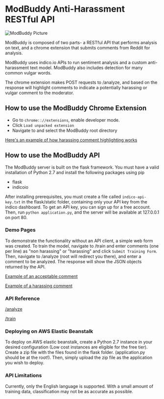 # ModBuddy Anti-Harassment RESTful API

![ModBuddy Picture](https://github.com/jeremyroy/ModBuddy/blob/python-flask-server/cube.png)

ModBuddy is composed of two parts- a RESTful API that performs analysis on text, and a chrome extension that submits comments from Reddit for analysis.

ModBuddy uses indico.io APIs to run sentiment analysis and a custom anti-harassment text model. ModBuddy also includes detection for many common vulgar words.

The chrome extension makes POST requests to /analyze, and based on the response will highlight comments to indicate a potentially harassing or vulgar comment to the moderator.

## How to use the ModBuddy Chrome Extension

- Go to `chrome:://extensions`, enable developer mode.
- Click `Load unpacked extension`
- Navigate to and select the ModBuddy root directory

[Here's an example of how harassing comment highlighting works](https://github.com/jeremyroy/ModBuddy/blob/python-flask-server/images/example_reddit.png)

## How to use the ModBuddy API

The ModBuddy server is built on the flask framework. You must have a valid installation of Python 2.7 and install the following packages using pip

* flask
* indicoio

After installing prerequisites, you must create a file called `indico-api-key.txt` in the flask/static folder, containing only your API key from the indico dashboard. To get an API key, you can sign up for a free account. Then, run `python application.py`, and the server will be available at 127.0.0.1 on port 80.

### Demo Pages

To demonstrate the functionality without an API client, a simple web form was created. To train the model, navigate to /train and enter comments (one per line) as "non harassing" or "harassing" and click `Submit Training Form`. Then, navigate to /analyze (root will redirect you there), and enter a comment to be analyzed. The response will show the JSON objects returned by the API.

[Example of an acceptable comment](https://github.com/jeremyroy/ModBuddy/blob/python-flask-server/images/cats_cute.png)

[Example of a harassing comment](https://github.com/jeremyroy/ModBuddy/blob/python-flask-server/images/smell_monkey.png)

### API Reference

[/analyze](https://github.com/jeremyroy/ModBuddy/blob/python-flask-server/flask/docs/analyze.md)

[/train](https://github.com/jeremyroy/ModBuddy/blob/python-flask-server/flask/docs/train.md)

### Deploying on AWS Elastic Beanstalk

To deploy on AWS elastic beanstalk, create a Python 2.7 instance in your desired configuration (Low cost instances are eligible for the free tier). Create a zip file with the files found in the flask folder. (application.py should be at the root!). Then, simply upload the zip file as the application you wish to deploy.

### API Limitations

Currently, only the English language is supported. With a small amount of training data, classification may not be as accurate as possible.

